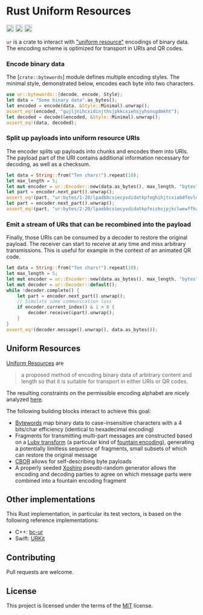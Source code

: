 Rust Uniform Resources
======================
[<img alt="build status" src="https://img.shields.io/github/workflow/status/dspicher/ur-rs/Rust/master?logo=github" height="20">](https://github.com/dspicher/ur-rs/actions)
[<img alt="build status" src="https://img.shields.io/codecov/c/gh/dspicher/ur-rs?logo=codecov" height="20">](https://codecov.io/gh/dspicher/ur-rs)
[<img alt="build status" src="https://img.shields.io/crates/v/ur.svg" height="20">](https://crates.io/crates/ur)

`ur` is a crate to interact with ["uniform resource"](https://github.com/BlockchainCommons/Research/blob/master/papers/bcr-2020-005-ur.md) encodings of binary data.
The encoding scheme is optimized for transport in URIs and QR codes.

### Encode binary data
The [`crate::bytewords`] module defines multiple encoding styles. The minimal
style, demonstrated below, encodes each byte into two characters.
```rust
use ur::bytewords::{decode, encode, Style};
let data = "Some binary data".as_bytes();
let encoded = encode(data, &Style::Minimal).unwrap();
assert_eq!(encoded, "gujljnihcxidinjthsjpkkcxiehsjyhsnsgdmkht");
let decoded = decode(&encoded, &Style::Minimal).unwrap();
assert_eq!(data, decoded);
```

### Split up payloads into uniform resource URIs
The encoder splits up payloads into chunks and encodes them into URIs.
The payload part of the URI contains additional information necessary for
decoding, as well as a checksum.
```rust
let data = String::from("Ten chars!").repeat(10);
let max_length = 5;
let mut encoder = ur::Encoder::new(data.as_bytes(), max_length, "bytes").unwrap();
let part = encoder.next_part().unwrap();
assert_eq!(part, "ur:bytes/1-20/lpadbbcsiecyvdidatkpfeghihjtcxiabdfevlms");
let part = encoder.next_part().unwrap();
assert_eq!(part, "ur:bytes/2-20/lpaobbcsiecyvdidatkpfeishsjpjkclwewffhad");
```

### Emit a stream of URs that can be recombined into the payload
Finally, those URIs can be consumed by a decoder to restore the original
payload. The receiver can start to receive at any time and miss arbitrary
transmissions. This is useful for example in the context of an animated
QR code.
```rust
let data = String::from("Ten chars!").repeat(10);
let max_length = 5;
let mut encoder = ur::Encoder::new(data.as_bytes(), max_length, "bytes").unwrap();
let mut decoder = ur::Decoder::default();
while !decoder.complete() {
    let part = encoder.next_part().unwrap();
    // Simulate some communication loss
    if encoder.current_index() & 1 > 0 {
        decoder.receive(&part).unwrap();
    }
}
assert_eq!(decoder.message().unwrap(), data.as_bytes());
```

## Uniform Resources
[Uniform Resources](https://github.com/BlockchainCommons/Research/blob/master/papers/bcr-2020-005-ur.md) are
> a proposed method of encoding binary data of arbitrary content and length so that it is suitable for transport in either URIs or QR codes.

The resulting constraints on the permissible encoding alphabet are nicely analyzed [here](https://github.com/BlockchainCommons/Research/blob/master/papers/bcr-2020-003-uri-binary-compatibility.md).

The following building blocks interact to achieve this goal:
- [Bytewords](https://github.com/BlockchainCommons/Research/blob/master/papers/bcr-2020-012-bytewords.md) map binary data to case-insensitive characters with a 4 bits/char efficiency (identical to hexadecimal encoding)
- Fragments for transmitting multi-part messages are constructed based on a [Luby transform](https://en.wikipedia.org/wiki/Luby_transform_code) (a particular kind of [fountain encoding](https://en.wikipedia.org/wiki/Fountain_code)), generating a potentially limitless sequence of fragments, small subsets of which can restore the original message
- [CBOR](https://tools.ietf.org/html/rfc7049) allows for self-describing byte payloads
- A properly seeded [Xoshiro](https://en.wikipedia.org/wiki/Xorshift#xoshiro_and_xoroshiro) pseudo-random generator allows the encoding and decoding parties to agree on which message parts were combined into a fountain encoding fragment

## Other implementations
This Rust implementation, in particular its test vectors, is based on the following reference implementations:
- C++: [bc-ur](https://github.com/BlockchainCommons/bc-ur/)
- Swift: [URKit](https://github.com/blockchaincommons/URKit)

## Contributing
Pull requests are welcome.

## License
This project is licensed under the terms of the [MIT](https://choosealicense.com/licenses/mit/) license.
